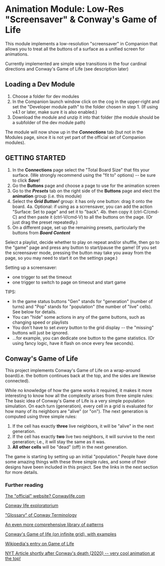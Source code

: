 # Animation Module: Low-Res "Screensaver" & Conway's Game of Life

This module implements a low-resolution "screensaver" in Companion that allows you to treat all the buttons of a
surface as a unified screen for animations.

Currently implemented are simple wipe transitions in the four cardinal directions and Conway's Game of Life (see description later)

## Loading a Dev Module

1. Choose a folder for dev modules
2. In the Companion launch window click on the cog in the upper-right and set the "Developer module path" to the folder chosen in step 1. (If using v4.1 or later, make sure it is also enabled.)
3. Download the module and unzip it into that folder (the module should be a subfolder of the dev module path)

The module will now show up in the **_Connections_** tab (but not in the Modules page, since it is not yet part of the official set of Companion modules).

## GETTING STARTED

1. In the **Connections** page select the "Total Board Size" that fits your surface. (We strongly recommend using the "fit to" options)
   -- be sure to click **_Save_**!
2. Go the **Buttons** page and choose a page to use for the animation screen
3. Go to the **_Presets_** tab on the right side of the **Buttons** page and elect the **animation** group (i.e. this module)
4. Select the **_Grid Button!_** group: it has only one button: drag it onto the board.
   4a. Optional: if using as a scrrensaver, you can add the action "Surface: Set to page" and set it to "back".
   4b. then copy it (ctrl-C/cmd-C) and then paste it (ctrl-V/cmd-V) to all the buttons on the page. (Or just drag the preset repeatedly.)
5. On a different page, set up the remaining presets, particularly the buttons from **_Board Content_**

Select a playlist, decide whether to play on repeat and/or shuffle, then go to the "game" page and press any button to start/pause the game! (If you set the screensaver mode, pressing the button may take you away from the page, so you may need to start it on the settings page.)

Setting up a screensaver:

- one trigger to set the timeout
- one trigger to switch to page on timeout and start game

TIPS:

- In the game status buttons "Gen" stands for "generation" (number of turns) and "Pop" stands for "population" (the number of "live" cells). See below for details.
- You can "hide" some actions in any of the game buttons, such as changing speed or playlists
- You don't have to set _every_ button to the grid display -- the "missing" buttons will just be ignored.
- ...for example, you can dedicate one button to the game statistics. (Or using fancy logic, have it flash on once every few seconds).

## Conway's Game of Life

This project implements Conway's Game of Life on a wrap-around board(i.e. the bottom continues back at the top, and the sides are likewise connected).

While no knowledge of how the game works it required, it makes it more interesting to know how all the complexity arises from three simple rules: The basic idea of Conway's Game of Life is a very simple population simulation. On each turn (generation), every cell in a grid is evaluated for how many of its neighbors are "alive" (or "on"). The next generation is computed using three simple rules:

1. If the cell has exactly **three** live neighbors, it will be "alive" in the next generation.
2. If the cell has exactly **two** live two neighbors, it will survive to the next generation; i.e., it will stay the same as it was.
3. **All other cells** will be "dead" (off) in the next generation.

The game is starting by setting up an initial "population." People have done some amazing things with these three simple rules, and some of their designs have been included in this project. See the links in the next section for more details.

### Further reading

[The "official" website? Conwaylife.com](https://conwaylife.com/)

[Conway life exploratorium](https://conwaylife.com/forums/viewtopic.php?p=113168#p113168)

["Glossary" of Conway Terminology](http://www.radicaleye.com/lifepage/picgloss/picgloss.html)

[An even more comprehensive library of patterns](https://conwaylife.appspot.com/library/)

[Conway's Game of life (on infinite grid), with examples](https://playgameoflife.com/)

[Wikipedia's entry on Game of Life](https://en.wikipedia.org/wiki/Conway%27s_Game_of_Life)

[NYT Article shortly after Conway's death (2020) -- very cool animation at the top!](https://www.nytimes.com/2020/12/28/science/math-conway-game-of-life.html)
